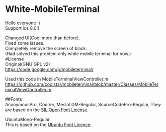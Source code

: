White-MobileTerminal
====================
  
Hello everyone :)  
Support ios 8.0!!
  
Changed UI(Cool more than before).  
Fixed some issues.  
Completely remove the screen of black.  
(Had solved this problem only white mobile terminal for now.)  
#License  
Original(GNU GPL v2)  
https://code.google.com/p/mobileterminal/  
  
Used this code in MobileTerminalViewController.m  
https://github.com/coolstar/mobileterminal/blob/master/Classes/MobileTerminalViewController.m  
  
##Fonts  
AnonymousPro, Courier, MesloLGM-Regular, SourceCodePro-Regular, 
They are based on the [SIL Open Font License](http://scripts.sil.org/cms/scripts/page.php?site_id=nrsi&id=OFL).  
  
UbuntuMono-Regular  
This is based on the [Ubuntu Font Licence](http://font.ubuntu.com/licence/).

